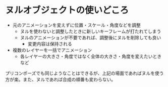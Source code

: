 # ヌルオブジェクトの使いどころ

- 元のアニメーションを変えずに位置・スケール・角度などを調整
    - ヌルを使わないと調整したときに新しいキーフレームが打たれてしまう
    - ヌルのアニメーションが不要であれば、調整後にヌルを削除しても良い
        - 変更内容は保持される
- 複数のレイヤーを一括でアニメーション
    - 各レイヤーの大きさ・角度ではなく全体の大きさ・角度を変えたいときなど

プリコンポーズでも同じようなことはできるが、上記の場面であればヌルを使う方が楽。また、ヌルであれば合成の順番も変わらない。
